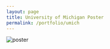 ```yaml
---
layout: page
title: University of Michigan Poster
permalink: /portfolio/umich
---
```


<style>
    .container {
      display: flex;
      align-items: center;
    }
    .text {
      flex: 1;
      text-align: left;
      padding-right: 20px;
    }
    .image {
      flex-shrink: 0;
    }
    img {
      max-width: 1200px;
      height: auto;
    }
</style>


<img src="../assets/img/UMICH_2023_Poster.png" alt="poster">

